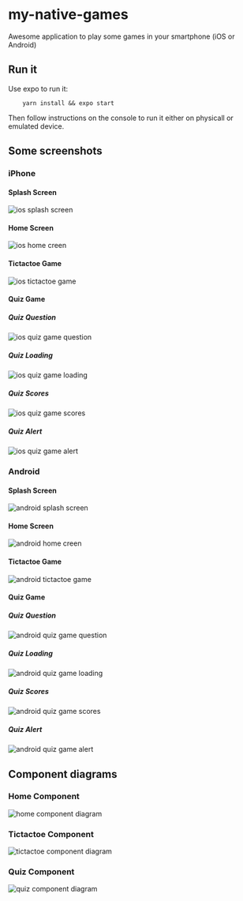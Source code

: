 # my-native-games

Awesome application to play some games in your smartphone (iOS or Android)

## Run it

Use expo to run it:

```
    yarn install && expo start
```

Then follow instructions on the console to run it either on physicall or emulated device.

## Some screenshots

### iPhone
#### Splash Screen
![ios splash screen](./img/screenshots/iosSplashScreen.png "iOS Splash Screen")
#### Home Screen
![ios home creen](./img/screenshots/iosHome.png "iOS Home Screen")
#### Tictactoe Game
![ios tictactoe game](./img/screenshots/iosTictactoe.png "iOS Tictactoe Game")
#### Quiz Game
##### Quiz Question
![ios quiz game question](./img/screenshots/iosQuizQuestion.png "iOS Quiz Game Question")
##### Quiz Loading
![ios quiz game loading](./img/screenshots/iosQuizLoading.png "iOS Quiz Game Loading")
##### Quiz Scores
![ios quiz game scores](./img/screenshots/iosQuizScores.png "iOS Quiz Game Scores")
##### Quiz Alert
![ios quiz game alert](./img/screenshots/iosQuizAlert.png "iOS Quiz Game Alert")

### Android
#### Splash Screen
![android splash screen](./img/screenshots/androidSplashScreen.png "Android Splash Screen")
#### Home Screen
![android home creen](./img/screenshots/androidHome.png "Android Home Screen")
#### Tictactoe Game
![android tictactoe game](./img/screenshots/androidTictactoe.png "Android Tictactoe Game")
#### Quiz Game
##### Quiz Question
![android quiz game question](./img/screenshots/androidQuizQuestion.png "Android Quiz Game Question")
##### Quiz Loading
![android quiz game loading](./img/screenshots/androidQuizLoading.png "Android Quiz Game Loading")
##### Quiz Scores
![android quiz game scores](./img/screenshots/androidQuizScores.png "Android Quiz Game Scores")
##### Quiz Alert
![android quiz game alert](./img/screenshots/androidQuizAlert.png "Android Quiz Game Alert")


## Component diagrams

### Home Component
![home component diagram](./img/componentDiagrams/homeDiagram.png "Home Component Diagram")

### Tictactoe Component
![tictactoe component diagram](./img/componentDiagrams/tictactoeDiagram.png "Tictactoe Component Diagram")

### Quiz Component
![quiz component diagram](./img/componentDiagrams/quizDiagram.png "Quiz Component Diagram")